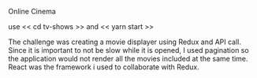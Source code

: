 Online Cinema

use << cd tv-shows >> and << yarn start >>

The challenge was creating a movie displayer using Redux and API call. Since it is important to not be slow while it is opened, I used pagination so the application would not render all the movies included at the same time. React was the framework i used to collaborate with Redux. 
